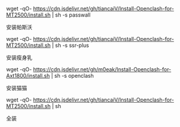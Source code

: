 wget -qO- https://cdn.jsdelivr.net/gh/tiancaiV/Install-Openclash-for-MT2500/install.sh | sh -s passwall 

安装帕斯沃 


wget -qO- https://cdn.jsdelivr.net/gh/tiancaiV/Install-Openclash-for-MT2500/install.sh | sh -s ssr-plus 

安装瘦身乳 


wget -qO- https://cdn.jsdelivr.net/gh/m0eak/Install-Openclash-for-Axt1800/install.sh | sh -s openclash 

安装猫猫 


wget -qO- https://cdn.jsdelivr.net/gh/tiancaiV/Install-Openclash-for-MT2500/install.sh | sh 

全装 
 
